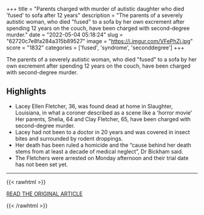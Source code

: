 +++
title = "Parents charged with murder of autistic daughter who died 'fused' to sofa after 12 years"
description = "The parents of a severely autistic woman, who died \"fused\" to a sofa by her own excrement after spending 12 years on the couch, have been charged with second-degree murder."
date = "2022-05-04 05:18:24"
slug = "62720c7e8fa284a315b89527"
image = "https://i.imgur.com/VFePhZj.jpg"
score = "1832"
categories = ['fused', 'syndrome', 'seconddegree']
+++

The parents of a severely autistic woman, who died \"fused\" to a sofa by her own excrement after spending 12 years on the couch, have been charged with second-degree murder.

## Highlights

- Lacey Ellen Fletcher, 36, was found dead at home in Slaughter, Louisiana, in what a coroner described as a scene like a 'horror movie' Her parents, Shelia, 64 and Clay Fletcher, 65, have been charged with second-degree murder.
- Lacey had not been to a doctor in 20 years and was covered in insect bites and surrounded by rodent droppings.
- Her death has been ruled a homicide and the “cause behind her death stems from at least a decade of medical neglect”, Dr Bickham said.
- The Fletchers were arrested on Monday afternoon and their trial date has not been set yet.

---

{{< rawhtml >}}
  <p class="article-category">
    <a target="_blank" href="https://www.lbc.co.uk/news/louisiana-daughter-fused-sofa-parents-charged-murder/">READ THE ORIGINAL ARTICLE</a>
  </p>
{{< /rawhtml >}}
